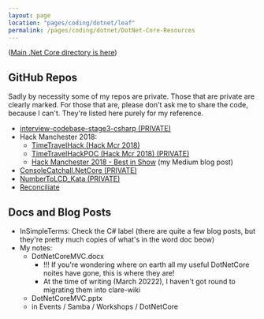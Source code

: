 ```yaml
---
layout: page
location: "pages/coding/dotnet/leaf"
permalink: /pages/coding/dotnet/DotNet-Core-Resources
---
```


([Main .Net Core directory is here](/pages/coding/Dot-Net))

## GitHub Repos 

Sadly by necessity some of my repos are private. Those that are private are clearly marked. For those that are, please don't ask me to share the code, because I can't. They're listed here purely for my reference.

- [interview-codebase-stage3-csharp (PRIVATE)](https://github.com/claresudbery/interview-codebase-stage3-csharp)
- Hack Manchester 2018:
  - [TimeTravelHack (Hack Mcr 2018)](https://github.com/claresudbery/TimeTravelHack.git) 
  - [TimeTravelHackPOC (Hack Mcr 2018) (PRIVATE)](https://github.com/claresudbery/TimeTravelHackPOC.git)
  - [Hack Manchester 2018 - Best in Show](https://medium.com/a-woman-in-technology/hack-manchester-2018-best-in-show-ca6ef65fb49c) (my Medium blog post)
- [ConsoleCatchall.NetCore (PRIVATE)](https://github.com/claresudbery/ConsoleCatchall.NetCore)
- [NumberToLCD_Kata (PRIVATE)](https://github.com/claresudbery/NumberToLCD_Kata)
- [Reconciliate](https://github.com/claresudbery/Reconciliate)

## Docs and Blog Posts

- InSimpleTerms: Check the C# label (there are quite a few blog posts, but they're pretty much copies of what's in the word doc beow)
- My notes: 
    - DotNetCoreMVC.docx 
      - !!! If you're wondering where on earth all my useful DotNetCore noites have gone, this is where they are!
      - At the time of writing (March 20222), I haven't got round to migrating them into clare-wiki
    - DotNetCoreMVC.pptx 
    - in Events / Samba / Workshops / DotNetCore

